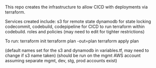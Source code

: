 This repo creates the infrastructure to allow CICD with deployments via terraform.

Services created include:
s3 for remote state
dynamodb for state locking
codecommit, codebuild, codepipeline for CICD to run terraform within codebuild.
roles and policies (may need to edit for tighter restrictions)

To run:
	terraform init
	terraform plan -out=plan
	terraform apply plan

(default names set for the s3 and dynamodb in variables.tf, may need to change if s3 name taken)
(should be run on the mgmt AWS account assuming separate mgmt, dev, stg, prod accounts exist)